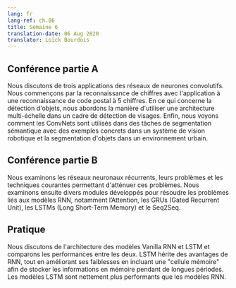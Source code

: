 ```yaml
---
lang: fr
lang-ref: ch.06
title: Semaine 6
translation-date: 06 Aug 2020
translator: Loïck Bourdois
---
```


<!--
## Lecture part A

We discussed three applications of convolutional neural networks. We started with digit recognition and the application to a 5-digit zip code recognition. In object detection, we talk about how to use multi-scale architecture in a face detection setting. Lastly, we saw how ConvNets are used in semantic segmentation tasks with concrete examples in a robotic vision system and object segmentation in an urban environment.
-->


## Conférence partie A

Nous discutons de trois applications des réseaux de neurones convolutifs. Nous commençons par la reconnaissance de chiffres avec l'application à une reconnaissance de code postal à 5 chiffres. En ce qui concerne la détection d'objets, nous abordons la manière d'utiliser une architecture multi-échelle dans un cadre de détection de visages. Enfin, nous voyons comment les ConvNets sont utilisés dans des tâches de segmentation sémantique avec des exemples concrets dans un système de vision robotique et la segmentation d'objets dans un environnement urbain.

<!--
## Lecture part B

We examine Recurrent Neural Networks, their problems, and common techniques for mitigating these issues.  We then review a variety of modules developed to resolve RNN model issues including Attention, GRUs (Gated Recurrent Unit), LSTMs (Long Short-Term Memory), and Seq2Seq.
-->

## Conférence partie B

Nous examinons les réseaux neuronaux récurrents, leurs problèmes et les techniques courantes permettant d'atténuer ces problèmes.  Nous examinons ensuite divers modules développés pour résoudre les problèmes liés aux modèles RNN, notamment l’Attention, les GRUs (Gated Recurrent Unit), les LSTMs (Long Short-Term Memory) et le Seq2Seq.

<!--
## Practicum

We discussed architecture of Vanilla RNN and LSTM models and compared the performance between the two. LSTM inherits advantages of RNN, while improving RNN's weaknesses by including a 'memory cell' to store information in memory for long periods of time. LSTM models significantly outperforms RNN models.
-->

## Pratique
Nous discutons de l'architecture des modèles Vanilla RNN et LSTM et comparons les performances entre les deux. LSTM hérite des avantages de RNN, tout en améliorant ses faiblesses en incluant une "cellule mémoire" afin de stocker les informations en mémoire pendant de longues périodes. Les modèles LSTM sont nettement plus performants que les modèles RNN.

